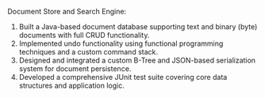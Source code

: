 Document Store and Search Engine:
1. Built a Java-based document database supporting text and binary (byte) documents with full CRUD functionality.
2. Implemented undo functionality using functional programming techniques and a custom command stack.
3. Designed and integrated a custom B-Tree and JSON-based serialization system for document persistence.
4. Developed a comprehensive JUnit test suite covering core data structures and application logic.
